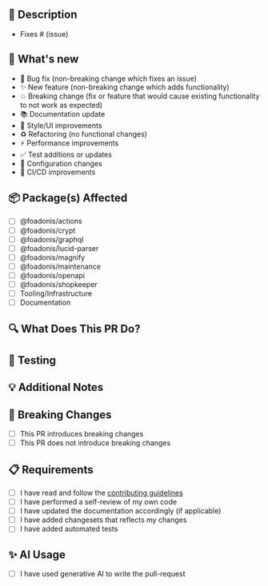 ## 📝 Description

<!-- Please include which issue is fixed. Please also include relevant motivation and context. -->

- Fixes # (issue)

## 🔄 What's new

<!-- Please list changes done by this pull-request. -->

- 🐛 Bug fix (non-breaking change which fixes an issue)
- ✨ New feature (non-breaking change which adds functionality)
- 💥 Breaking change (fix or feature that would cause existing functionality to not work as expected)
- 📚 Documentation update
- 🎨 Style/UI improvements
- ♻️ Refactoring (no functional changes)
- ⚡ Performance improvements
- ✅ Test additions or updates
- 🔧 Configuration changes
- 🚀 CI/CD improvements

## 📦 Package(s) Affected

<!-- Please delete options that are not relevant. -->

- [ ] @foadonis/actions
- [ ] @foadonis/crypt
- [ ] @foadonis/graphql
- [ ] @foadonis/lucid-parser
- [ ] @foadonis/magnify
- [ ] @foadonis/maintenance
- [ ] @foadonis/openapi
- [ ] @foadonis/shopkeeper
- [ ] Tooling/Infrastructure
- [ ] Documentation

## 🔍 What Does This PR Do?

<!-- Please describe the changes in detail. -->

## 🧪 Testing

<!-- Please describe how ce can test your changes -->

## 💡 Additional Notes

<!-- Add any other context about the pull request here. --> 

## 🔄 Breaking Changes

<!-- If this PR introduces breaking changes, please describe them and provide migration instructions. -->

- [ ] This PR introduces breaking changes
- [ ] This PR does not introduce breaking changes

## 📋 Requirements

<!-- Please only check the elements that applies. -->

- [ ] I have read and follow the [contributing guidelines](https://github.com/FriendsOfAdonis/FriendsOfAdonis/blob/main/CONTRIBUTING.md)
- [ ] I have performed a self-review of my own code
- [ ] I have updated the documentation accordingly (if applicable)
- [ ] I have added changesets that reflects my changes
- [ ] I have added automated tests

## ✨ AI Usage

<!-- We do not have an anti-AI policy but are more careful on the reviews when AI has been used -->

- [ ] I have used generative AI to write the pull-request